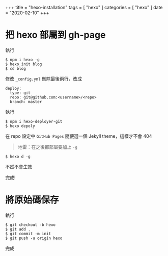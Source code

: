 +++
title = "hexo-installation"
tags = [ "hexo" ]
categories = [ "hexo" ]
date = "2020-02-10"
+++

# 把 hexo 部屬到 gh-page

執行

```
$ npm i hexo -g
$ hexo init blog
$ cd blog
```

修改 `_config.yml` 刪除最後兩行，改成

```
deploy:
  type: git
  repo: git@github.com:<username>/<repo>
  branch: master
```

執行

```
$ npm i hexo-deployer-git
$ hexo depoly
```

在 repo 設定中 `GitHub Pages` 隨便選一個 Jekyll theme，這樣才不會 404

> 地雷：在之後都部屬要加上 `-g`

```
$ hexo d -g
```

不然不會生效

完成!

# 將原始碼保存

執行

```
$ git checkout -b hexo
$ git add .
$ git commit -m init
$ git push -u origin hexo
```

完成
